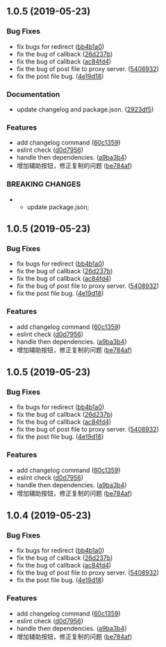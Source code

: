 ## 1.0.5 (2019-05-23)


### Bug Fixes

* fix bugs for redirect ([bb4b1a0](https://github.com/shushanfx/api-mock/commit/bb4b1a0))
* fix the bug of callback ([26d237b](https://github.com/shushanfx/api-mock/commit/26d237b))
* fix the bug of callback ([ac84fd4](https://github.com/shushanfx/api-mock/commit/ac84fd4))
* fix the bug of post file to proxy server. ([5408932](https://github.com/shushanfx/api-mock/commit/5408932))
* fix the post file bug. ([4e19d18](https://github.com/shushanfx/api-mock/commit/4e19d18))


### Documentation

* update changelog and package.json. ([2923df5](https://github.com/shushanfx/api-mock/commit/2923df5))


### Features

* add changelog command ([60c1359](https://github.com/shushanfx/api-mock/commit/60c1359))
* eslint check ([d0d7956](https://github.com/shushanfx/api-mock/commit/d0d7956))
* handle then dependencies. ([a9ba3b4](https://github.com/shushanfx/api-mock/commit/a9ba3b4))
* 增加辅助按钮，修正复制的问题 ([be784af](https://github.com/shushanfx/api-mock/commit/be784af))


### BREAKING CHANGES

* * update package.json;



## 1.0.5 (2019-05-23)


### Bug Fixes

* fix bugs for redirect ([bb4b1a0](https://github.com/shushanfx/api-mock/commit/bb4b1a0))
* fix the bug of callback ([26d237b](https://github.com/shushanfx/api-mock/commit/26d237b))
* fix the bug of callback ([ac84fd4](https://github.com/shushanfx/api-mock/commit/ac84fd4))
* fix the bug of post file to proxy server. ([5408932](https://github.com/shushanfx/api-mock/commit/5408932))
* fix the post file bug. ([4e19d18](https://github.com/shushanfx/api-mock/commit/4e19d18))


### Features

* add changelog command ([60c1359](https://github.com/shushanfx/api-mock/commit/60c1359))
* eslint check ([d0d7956](https://github.com/shushanfx/api-mock/commit/d0d7956))
* handle then dependencies. ([a9ba3b4](https://github.com/shushanfx/api-mock/commit/a9ba3b4))
* 增加辅助按钮，修正复制的问题 ([be784af](https://github.com/shushanfx/api-mock/commit/be784af))



## 1.0.5 (2019-05-23)


### Bug Fixes

* fix bugs for redirect ([bb4b1a0](https://github.com/shushanfx/api-mock/commit/bb4b1a0))
* fix the bug of callback ([26d237b](https://github.com/shushanfx/api-mock/commit/26d237b))
* fix the bug of callback ([ac84fd4](https://github.com/shushanfx/api-mock/commit/ac84fd4))
* fix the bug of post file to proxy server. ([5408932](https://github.com/shushanfx/api-mock/commit/5408932))
* fix the post file bug. ([4e19d18](https://github.com/shushanfx/api-mock/commit/4e19d18))


### Features

* add changelog command ([60c1359](https://github.com/shushanfx/api-mock/commit/60c1359))
* eslint check ([d0d7956](https://github.com/shushanfx/api-mock/commit/d0d7956))
* handle then dependencies. ([a9ba3b4](https://github.com/shushanfx/api-mock/commit/a9ba3b4))
* 增加辅助按钮，修正复制的问题 ([be784af](https://github.com/shushanfx/api-mock/commit/be784af))



## 1.0.4 (2019-05-23)


### Bug Fixes

* fix bugs for redirect ([bb4b1a0](https://github.com/shushanfx/api-mock/commit/bb4b1a0))
* fix the bug of callback ([26d237b](https://github.com/shushanfx/api-mock/commit/26d237b))
* fix the bug of callback ([ac84fd4](https://github.com/shushanfx/api-mock/commit/ac84fd4))
* fix the bug of post file to proxy server. ([5408932](https://github.com/shushanfx/api-mock/commit/5408932))
* fix the post file bug. ([4e19d18](https://github.com/shushanfx/api-mock/commit/4e19d18))


### Features

* add changelog command ([60c1359](https://github.com/shushanfx/api-mock/commit/60c1359))
* eslint check ([d0d7956](https://github.com/shushanfx/api-mock/commit/d0d7956))
* handle then dependencies. ([a9ba3b4](https://github.com/shushanfx/api-mock/commit/a9ba3b4))
* 增加辅助按钮，修正复制的问题 ([be784af](https://github.com/shushanfx/api-mock/commit/be784af))



